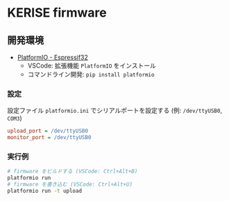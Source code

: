 # KERISE firmware

## 開発環境

- [PlatformIO - Espressif32](https://docs.platformio.org/en/latest/platforms/espressif32.html)
  - VSCode: 拡張機能 `PlatformIO` をインストール
  - コマンドライン開発: `pip install platformio`

### 設定

設定ファイル `platformio.ini` でシリアルポートを設定する (例: `/dev/ttyUSB0`, `COM3`)

```ini
upload_port = /dev/ttyUSB0
monitor_port = /dev/ttyUSB0
```

### 実行例

```sh
# firmware をビルドする (VSCode: Ctrl+Alt+B)
platformio run
# firmware を書き込む (VSCode: Ctrl+Alt+U)
platformio run -t upload
```
